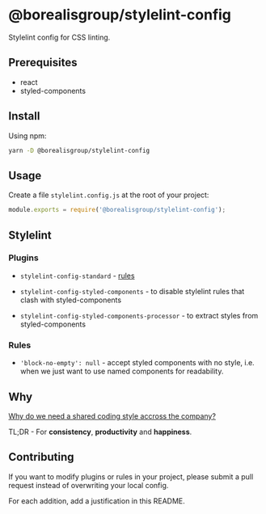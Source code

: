 # @borealisgroup/stylelint-config

Stylelint config for CSS linting.

## Prerequisites

- react
- styled-components

## Install

Using npm:

```bash
yarn -D @borealisgroup/stylelint-config
```

## Usage

Create a file `stylelint.config.js` at the root of your project:

```js
module.exports = require('@borealisgroup/stylelint-config');
```

## Stylelint

### Plugins

- `stylelint-config-standard` - [rules](https://github.com/stylelint/stylelint-config-standard)
- `stylelint-config-styled-components` - to disable stylelint rules that clash with styled-components

- `stylelint-config-styled-components-processor` - to extract styles from styled-components

### Rules

- `'block-no-empty': null` - accept styled components with no style, i.e. when we just want to use named components for readability.

## Why

[Why do we need a shared coding style accross the company?](https://medium.com/@natterstefan/how-to-create-your-own-shared-eslint-prettier-and-stylelint-configuration-3930dd764de3)

TL;DR - For **consistency**, **productivity** and **happiness**.

## Contributing

If you want to modify plugins or rules in your project, please submit a pull request instead of overwriting your local config.

For each addition, add a justification in this README.
